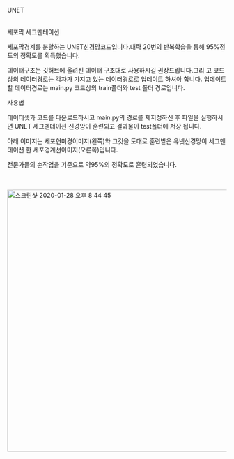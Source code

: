 
UNET
<br>
<br>

세포막 세그맨테이션

세포막경계를 분할하는 UNET신경망코드입니다.대략 20번의 반복학습을 통해 
95%정도의 정확도를 획득했습니다.

데이터구조는 깃허브에 올려진 데이터 구조대로 사용하시길 권장드립니다.그리
고 코드상의 데이터경로는 각자가 가지고 있는 데이터경로로 업데이트 하셔야 
합니다. 업데이트 할 데이터경로는 main.py 코드상의 train폴더와 test
폴더 경로입니다.

사용법

데이터셋과 코드를 다운로드하시고 main.py의 경로를 제지정하신 후 파일을 
실행하시면 UNET 세그멘테이션 신경망이 훈련되고 결과물이 test폴더에 저장
됩니다.

아래 이미지는 세포현미경이미지(왼쪽)와 그것을 토대로 훈련받은 유넷신경망이 
세그맨테이션 한 세포경계선이미지(오른쪽)입니다.

전문가들의 손작업을 기준으로 약95%의 정확도로 훈련되었습니다.


<br>
<br>

<img width="600" alt="스크린샷 2020-01-28 오후 8 44 45" src="https://user-images.githubusercontent.com/45910733/73261269-160b3f80-420f-11ea-8a70-160da0253f72.png">
